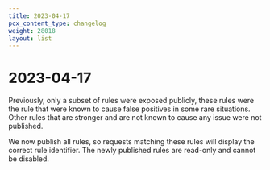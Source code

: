 ```yaml
---
title: 2023-04-17
pcx_content_type: changelog
weight: 28018
layout: list
---
```


# 2023-04-17

Previously, only a subset of rules were exposed publicly, these rules were the
rule that were known to cause false positives in some rare situations. Other
rules that are stronger and are not known to cause any issue were not published.

We now publish all rules, so requests matching these rules will display the
correct rule identifier. The newly published rules are read-only and cannot be
disabled.

